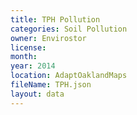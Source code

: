 ```yaml
---
title: TPH Pollution
categories: Soil Pollution
owner: Envirostor
license:
month: 
year: 2014
location: AdaptOaklandMaps
fileName: TPH.json
layout: data
---
```



